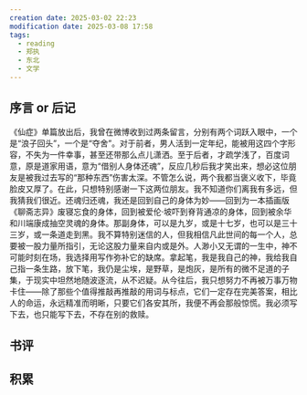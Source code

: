 ```yaml
---
creation date: 2025-03-02 22:23
modification date: 2025-03-08 17:58
tags:
  - reading
  - 郑执
  - 东北
  - 文学
---
```

## 序言 or 后记
《仙症》单篇放出后，我曾在微博收到过两条留言，分别有两个词跃入眼中，一个是“浪子回头”，一个是“夺舍”。对于前者，男人活到一定年纪，能被用这四个字形容，不失为一件幸事，甚至还带那么点儿潇洒。至于后者，才疏学浅了，百度词意，原是道家用语，意为“借别人身体还魂”，反应几秒后我才笑出来，想必这位朋友是被我过去写的“那种东西”伤害太深。不管怎么说，两个我都当褒义收下，毕竟脸皮又厚了。在此，只想特别感谢一下这两位朋友。我不知道你们离我有多远，但我猜我们很近。还魂归还魂，我还是回到自己的身体为妙——回到为一本插画版《聊斋志异》废寝忘食的身体，回到被爱伦·坡吓到脊背通凉的身体，回到被余华和川端康成抽空灵魂的身体。那副身体，可以是九岁，或是十七岁，也可以是三十三岁，或一条道走到黑。我不算特别迷信的人，但我相信凡此世间的每一个人，总要被一股力量所指引，无论这股力量来自内或是外。人渺小又无谓的一生中，神不可能时刻在场，我选择用写作弥补它的缺席。拿起笔，我是我自己的神，我给我自己指一条生路，放下笔，我仍是尘埃，是野草，是炮灰，是所有的微不足道的子集，于现实中坦然地随波逐流，从不迟疑。从今往后，我只想努力不再被万事万物卡住——除了那些个值得推敲再推敲的用词与标点，它们一定存在完美答案，相比人的命运，永远精准而明晰，只要它们各安其所，我便不再会那般惊慌。我必须写下去，也只能写下去，不存在别的救赎。



## 书评



## 积累
